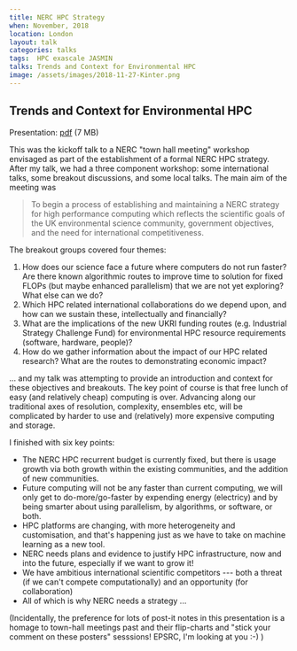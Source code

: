 ```yaml
---
title: NERC HPC Strategy 
when: November, 2018
location: London
layout: talk
categories: talks
tags:  HPC exascale JASMIN
talks: Trends and Context for Environmental HPC
image: /assets/images/2018-11-27-Kinter.png
---
```


Trends and Context for Environmental HPC
----------------------------------------

Presentation: [pdf](/assets/talks/181127_nerc_hpc_bnl_v1.pdf) (7 MB)

This was the kickoff talk to a NERC "town hall meeting" workshop envisaged as part of the establishment of a formal NERC HPC strategy. After my talk, we had a three component workshop: some international talks, some breakout discussions, and some local talks. The main aim of the meeting was 

> To begin a process of establishing and maintaining a NERC strategy for high
> performance computing which reflects the scientific goals of the UK environmental science
> community, government objectives, and the need for international competitiveness.

The breakout groups covered four themes:
1. How does our science face a future where computers do not run faster? Are there known algorithmic
routes to improve time to solution for fixed FLOPs (but maybe enhanced parallelism) that we are not
yet exploring? What else can we do?
1. Which HPC related international collaborations do we depend upon, and how can we sustain these,
intellectually and financially?
1. What are the implications of the new UKRI funding routes (e.g. Industrial Strategy Challenge Fund)
for environmental HPC resource requirements (software, hardware, people)?
1. How do we gather information about the impact of our HPC related research? What are the routes
to demonstrating economic impact?

... and my talk was attempting to provide an introduction and context for these objectives and breakouts.  The key point of course is that free lunch of easy (and relatively cheap) computing is over. Advancing along our traditional axes of resolution, complexity, ensembles etc, will be complicated by harder to use and (relatively) more expensive computing and storage.
 
I finished with six key points:
 - The NERC HPC recurrent budget is currently fixed, but there is usage growth via both growth within the existing communities, and the addition of new communities.
 - Future computing will not be any faster than current computing, we will only get to do-more/go-faster by expending energy (electricy) and by being smarter about using parallelism, by algorithms, or software, or both.
 - HPC platforms are changing, with more heterogeneity and customisation, and that's happening just as we have to take on machine learning as a new tool.
 - NERC needs plans and evidence to justify HPC infrastructure, now and into the future, especially if we want to grow it!
 - We have ambitious international scientific competitors --- both a threat (if we can't compete computationally) and an opportunity (for collaboration)
 - All of which is why NERC needs a strategy ...
 
 (Incidentally, the preference for lots of post-it notes in this presentation is a homage to town-hall meetings past and their flip-charts and "stick your comment on these posters" sesssions! EPSRC, I'm looking at you :-) )
 
 

